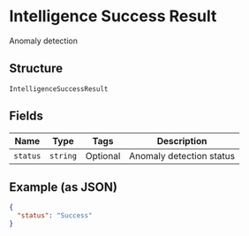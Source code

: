 
# Intelligence Success Result

Anomaly detection

## Structure

`IntelligenceSuccessResult`

## Fields

| Name | Type | Tags | Description |
|  --- | --- | --- | --- |
| `status` | `string` | Optional | Anomaly detection status |

## Example (as JSON)

```json
{
  "status": "Success"
}
```

